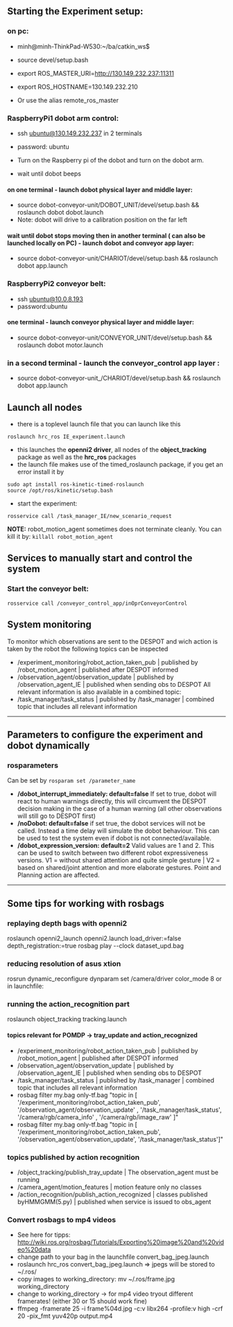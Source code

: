 ## Starting the Experiment setup:

### on pc:
 - minh@minh-ThinkPad-W530:~/ba/catkin_ws$ 
 - source devel/setup.bash
 - export ROS_MASTER_URI=http://130.149.232.237:11311
 - export ROS_HOSTNAME=130.149.232.210

 - Or use the alias remote_ros_master 

### RaspberryPi1 dobot arm control: 
 - ssh ubuntu@130.149.232.237   in 2 terminals 
 - password: ubuntu

 - Turn on the Raspberry pi of the dobot and turn on the dobot arm. 
 - wait until dobot beeps

#### on one terminal - launch dobot physical layer and middle layer:
 
 - source dobot-conveyor-unit/DOBOT_UNIT/devel/setup.bash && roslaunch dobot dobot.launch
 - Note: dobot will drive to a calibration position on the far left 

#### wait until dobot stops moving then in another terminal ( can also be launched locally on PC) - launch dobot and conveyor app layer:
 
 - source dobot-conveyor-unit/CHARIOT/devel/setup.bash && roslaunch dobot app.launch


### RaspberryPi2 conveyor belt:
 - ssh ubuntu@10.0.8.193
 - password:ubuntu

#### one terminal - launch conveyor physical layer and middle layer:
- source dobot-conveyor-unit/CONVEYOR_UNIT/devel/setup.bash && roslaunch dobot motor.launch


### in a second terminal - launch the conveyor_control app layer :   
- source dobot-conveyor-unit_/CHARIOT/devel/setup.bash && roslaunch dobot app.launch


## Launch all nodes 
- there is a toplevel launch file that you can launch like this 
```
roslaunch hrc_ros IE_experiment.launch
```
- this launches the **openni2 driver**, all nodes of the **object_tracking** package as well as the **hrc_ros** packages
- the launch file makes use of the timed_roslaunch package, if you get an error install it by 
```
sudo apt install ros-kinetic-timed-roslaunch
source /opt/ros/kinetic/setup.bash
```
- start the experiment: 
```
rosservice call /task_manager_IE/new_scenario_request
```

**NOTE:**  robot_motion_agent sometimes does not terminate cleanly. You can kill it by: ```killall robot_motion_agent```


## Services to manually start and control the system 

### Start the conveyor belt: 
```
rosservice call /conveyor_control_app/inOprConveyorControl
```

## System monitoring 
To monitor which observations are sent to the DESPOT and wich action is taken by the robot the following topics can be inspected 
- /experiment_monitoring/robot_action_taken_pub   |   published by /robot_motion_agent      | published after DESPOT informed
- /observation_agent/observation_update		  |   published by /observation_agent_IE    | published when sending obs to DESPOT
All relevant information is also available in a combined topic: 
- /task_manager/task_status			| published by /task_manager		  | combined topic that includes all relevant information 

------------------------------------------------------------------------------------


## Parameters to configure the experiment and dobot dynamically 

### rosparameters 
Can be set by 
`` rosparam set /parameter_name ``

- **/dobot_interrupt_immediately: default=false** If set to true, dobot will react to human warnings directly, this will circumvent the DESPOT decision making in the case of a human warning (all other observations will still go to DESPOT first) 
- **/noDobot: default=false** if set true, the dobot services will not be called. Instead a time delay will simulate the dobot behaviour. This can be used to test the system even if dobot is not connected/available. 
- **/dobot_expression_version: default=2** Valid values are 1 and 2. This can be used to switch between two different robot expressiveness versions. V1 = without shared attention and quite simple gesture | V2 = based on shared/joint attention and more elaborate gestures. Point and Planning action are affected. 

____________________________________________________________________________________

## Some tips for working with rosbags 

### replaying depth bags with openni2 
roslaunch openni2_launch openni2.launch load_driver:=false depth_registration:=true
rosbag play --clock dataset_upd.bag

### reducing resolution of asus xtion 
rosrun dynamic_reconfigure dynparam set /camera/driver color_mode 8
or in launchfile: <param name="camera/driver/color_mode" value="8" /> 

### running the action_recognition part 
roslaunch object_tracking tracking.launch

#### topics relevant for POMDP -> tray_update and action_recognized 
- /experiment_monitoring/robot_action_taken_pub   |   published by /robot_motion_agent      | published after DESPOT informed
- /observation_agent/observation_update		|   published by /observation_agent_IE    | published when sending obs to DESPOT
- /task_manager/task_status			| published by /task_manager		  | combined topic that includes all relevant information 
- rosbag filter my.bag only-tf.bag "topic in [ '/experiment_monitoring/robot_action_taken_pub', '/observation_agent/observation_update' , '/task_manager/task_status', '/camera/rgb/camera_info' , '/camera/rgb/image_raw' ]"
- rosbag filter my.bag only-tf.bag "topic in [ '/experiment_monitoring/robot_action_taken_pub', '/observation_agent/observation_update', '/task_manager/task_status']"

### topics published by action recognition
- /object_tracking/publish_tray_update		| The observation_agent must be running 
- /camera_agent/motion_features 			| motion feature only no classes
- /action_recognition/publish_action_recognized   | classes published byHMMGMM(5.py) | published when service is issued to obs_agent


### Convert rosbags to mp4 videos 
- See here for tipps: http://wiki.ros.org/rosbag/Tutorials/Exporting%20image%20and%20video%20data
- change path to your bag in the launchfile convert_bag_jpeg.launch
- roslaunch hrc_ros convert_bag_jpeg.launch   => jpegs will be stored to ~/.ros/ 
- copy images to working_directory: mv ~/.ros/frame.jpg working_directory
- change to working_directory -> for mp4 video tryout different framerates! (either 30 or 15 should work fine) 
- ffmpeg -framerate 25 -i frame%04d.jpg -c:v libx264 -profile:v high -crf 20 -pix_fmt yuv420p output.mp4




